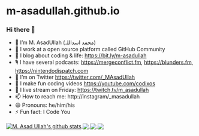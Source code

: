 # m-asadullah.github.io
### Hi there 👋

- 🔭 I’m M. AsadUllah (محمد اسداللہ)
- 🏢 I work at a open source platform called GitHub Community
- 🌱 I blog about coding & life: https://bit.ly/m-asadullah
- 🎙 I have several podcasts: https://mergeconflict.fm, https://blunders.fm, https://nintendodispatch.com
- 🦜 I’m on Twitter https://twitter.com/_MAsadUllah
- 🎥 I make fun coding videos https://youtube.com/codixos
- 🔴 I live stream on Friday: https://twitch.tv/m_asadullah
- 📫 How to reach me: http://instagram/_masadullah
- 😄 Pronouns: he/him/his
- ⚡ Fun fact: I Code You


<!--- 
  if you have forked this to use on your profile, 
  Change the `github-readme-stats.anuraghazra1.vercel.app` to `github-readme-stats.vercel.app` 
--->

<!-- Change the `github-readme-stats.anuraghazra1.vercel.app` to `github-readme-stats.vercel.app`  -->

<a href="https://github.com/m-asadullah/github-readme-stats">
  <img align="center" src="https://github-readme-stats.anuraghazra1.vercel.app/api?username=m-asadullah&show_icons=true&include_all_commits=true" alt="M. Asad Ullah's github stats" />
</a>
<a href="https://github.com/m-asadullah/github-readme-stats">
  <!-- Change the `github-readme-stats.anuraghazra1.vercel.app` to `github-readme-stats.vercel.app`  -->
  <img align="center" src="https://github-readme-stats.vercel.app/api/top-langs/?username=m-asadullah&layout=compact" />
</a>

<a href="https://github.com/m-asadullah/github-readme-stats">
  <!-- Change the `github-readme-stats.anuraghazra1.vercel.app` to `github-readme-stats.vercel.app`  -->
  <img align="center" src="https://github-readme-stats.vercel.app/api/pin/?username=m-asadullah&repo=github-readme-stats" />
</a>    
<a href="https://github.com/m-asadullah/m-asadullah.github.io">
  <!-- Change the `github-readme-stats.anuraghazra1.vercel.app` to `github-readme-stats.vercel.app`  -->
  <img align="center" src="https://github-readme-stats.vercel.app/api/pin/?username=m-asadullah&repo=m-asadullah.github.io" />
</a>

